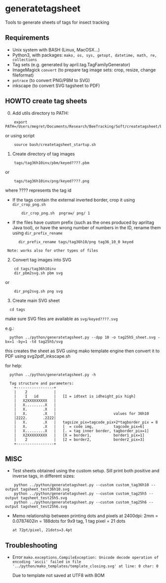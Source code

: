 # generatetagsheet
Tools to generate sheets of tags for insect tracking

## Requirements

- Unix system with BASH (Linux, MacOSX...)
- Python3, with packages:
    `mako, os, sys, getopt, datetime, math, re, collections`
- Tag sets (e.g. generated by april.tag.TagFamilyGenerator) 
- ImageMagick `convert` (to prepare tag image sets: crop, resize, change fileformat)
- `potrace` (to convert PNG/PBM to SVG)
- inkscape (to convert SVG tagsheet to PDF)


## HOWTO create tag sheets

0. Add utils directory to PATH:

```
    export PATH=/Users/megret/Documents/Research/BeeTracking/Soft/createtagsheet/bash:$PATH
```
or using script
```
    source bash/createtagsheet_startup.sh
```

1. Create directory of tag images

```
    tags/tag36h10inv/pbm/keyed????.pbm
```
  or
```
    tags/tag36h10inv/png/keyed????.png
```

  where ???? represents the tag id

  - If the tags contain the external inverted border, crop it using `dir_crop_png.sh`
    ```
        dir_crop_png.sh  pngraw/ png/ 1
    ```
  - If the files have custom prefix (such as the ones produced by apriltag Java tool), or have the wrong number of numbers in the ID, rename them using `dir_prefix_rename`
  ```
        dir_prefix_rename tags/tag36h10/png tag36_10_0 keyed
  ```
     Note: works also for other types of files
     
     
2. Convert tag images into SVG

```
    cd tags/tag36h10inv
    dir_pbm2svg.sh pbm svg
```
  or
```
    dir_png2svg.sh png svg
```


3. Create main SVG sheet

```
  cd tags
```
  make sure SVG files are available as `svg/keyed????.svg`

  e.g.:
```
  python ../python/generatetagsheet.py --dpp 10 -o tag25h5_sheet.svg -bx=1 -by=1 -td tag25h5/svg
```
  this creates the sheet as SVG using mako template engine
  then convert it to PDF using svg2pdf_inkscape.sh
  
  for help:
```
  python ../python/generatetagsheet.py -h
```
  

      Tag structure and parameters:
        +-----------------+
        |    2            |
        |    I   id       |   [I = idtext is idheight_pix high]
        |   X2XXXXXXXXX   |   
        |   X.........X   |   
        |   X.       .X   |   
        |   X.       .X   |                          values for 36h10
        |2222.       .2222|    
        |   X.       .X   |   tagsize_pix=tagcode_pix+2*tagborder_pix = 8                      
        |   X.       .X   |   [  = code img,         tagcode_pix=6]
        |   X.........X   |   [. = tag inner border, tagborder_pix=1]
        |   X2XXXXXXXXX   |   [X = border1,          border1_pix=1]
        |    2            |   [2 = border2,          border2_pix=3]
        +-----------------+

## MISC

- Test sheets obtained using the custom setup. Sill print both positive and inverse tags, in different sizes:
```
	python ../python/generatetagsheet.py --custom custom_tag36h10 --output tagsheet_test36h10.svg
	python ../python/generatetagsheet.py --custom custom_tag25h5 --output tagsheet_test25h5.svg
	python ../python/generatetagsheet.py --custom custom_tag25h6 --output tagsheet_test25h6.svg
```

- Memo relationship between printing dots and pixels
      at 2400dpi:
      2mm = 0.0787402in = 188dots
      for 9x9 tag, 1 tag pixel = 21 dots  

      at 72pt/pixel, 21dots=3.4pt

## Troubleshooting

- Error
`mako.exceptions.CompileException: Unicode decode operation of encoding 'ascii' failed in file '../python/mako_templates/template_closing.svg' at line: 0 char: 0`

  Due to template not saved at UTF8 with BOM
  